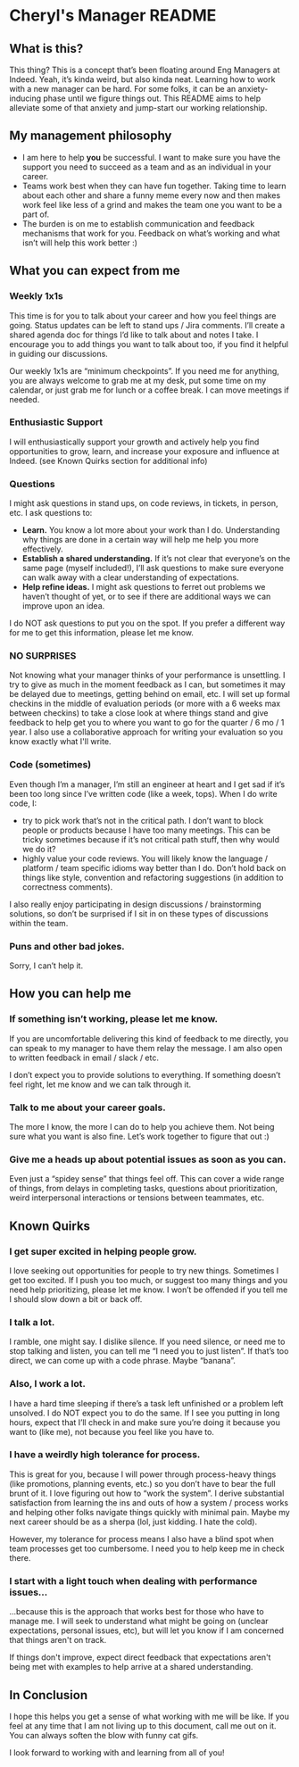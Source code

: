 # Cheryl's Manager README
## What is this?
This thing?  This is a concept that’s been floating around Eng Managers at Indeed.  Yeah, it’s kinda weird, but also kinda neat.  Learning how to work with a new manager can be hard.  For some folks, it can be an anxiety-inducing phase until we figure things out.  This README aims to help alleviate some of that anxiety and jump-start our working relationship.

## My management philosophy
* I am here to help **you** be successful.  I want to make sure you have the support you need to succeed as a team and as an individual in your career.
* Teams work best when they can have fun together.  Taking time to learn about each other and share a funny meme every now and then makes work feel like less of a grind and makes the team one you want to be a part of.
* The burden is on me to establish communication and feedback mechanisms that work for you.  Feedback on what’s working and what isn’t will help this work better :)

## What you can expect from me
### Weekly 1x1s
This time is for you to talk about your career and how you feel things are going.  Status updates can be left to stand ups / Jira comments.  I’ll create a shared agenda doc for things I’d like to talk about and notes I take.  I encourage you to add things you want to talk about too, if you find it helpful in guiding our discussions.

Our weekly 1x1s are “minimum checkpoints”.  If you need me for anything, you are always welcome to grab me at my desk, put some time on my calendar, or just grab me for lunch or a coffee break.  I can move meetings if needed.

### Enthusiastic Support
I will enthusiastically support your growth and actively help you find opportunities to grow, learn, and increase your exposure and influence at Indeed.  (see Known Quirks section for additional info)

### Questions
I might ask questions in stand ups, on code reviews, in tickets, in person, etc.  I ask questions to:
* **Learn.**  You know a lot more about your work than I do.  Understanding why things are done in a certain way will help me help you more effectively.
* **Establish a shared understanding.**  If it’s not clear that everyone’s on the same page (myself included!), I’ll ask questions to make sure everyone can walk away with a clear understanding of expectations.
* **Help refine ideas.**  I might ask questions to ferret out problems we haven’t thought of yet, or to see if there are additional ways we can improve upon an idea.

I do NOT ask questions to put you on the spot.  If you prefer a different way for me to get this information, please let me know.

### NO SURPRISES
Not knowing what your manager thinks of your performance is unsettling. I try to give as much in the moment feedback as I can, but sometimes it may be delayed due to meetings, getting behind on email, etc.  I will set up formal checkins in the middle of evaluation periods (or more with a 6 weeks max between checkins) to take a close look at where things stand and give feedback to help get you to where you want to go for the quarter / 6 mo / 1 year.  I also use a collaborative approach for writing your evaluation so you know exactly what I'll write.

### Code (sometimes)
Even though I’m a manager, I’m still an engineer at heart and I get sad if it’s been too long since I’ve written code (like a week, tops).  When I do write code, I:
* try to pick work that’s not in the critical path.  I don’t want to block people or products because I have too many meetings.  This can be tricky sometimes because if it’s not critical path stuff, then why would we do it?
* highly value your code reviews.  You will likely know the language / platform / team specific idioms way better than I do.  Don’t hold back on things like style, convention and refactoring suggestions (in addition to correctness comments).

I also really enjoy participating in design discussions / brainstorming solutions, so don’t be surprised if I sit in on these types of discussions within the team. 

### Puns and other bad jokes.
Sorry, I can’t help it.

## How you can help me
### If something isn’t working, please let me know.
If you are uncomfortable delivering this kind of feedback to me directly, you can speak to my manager to have them relay the message.  I am also open to written feedback in email / slack / etc.

I don’t expect you to provide solutions to everything.  If something doesn’t feel right, let me know and we can talk through it.

### Talk to me about your career goals.
The more I know, the more I can do to help you achieve them.  Not being sure what you want is also fine.  Let’s work together to figure that out :)

### Give me a heads up about potential issues as soon as you can.
Even just a “spidey sense” that things feel off.  This can cover a wide range of things, from delays in completing tasks, questions about prioritization, weird interpersonal interactions or tensions between teammates, etc.

## Known Quirks
### I get super excited in helping people grow.
I love seeking out opportunities for people to try new things.  Sometimes I get too excited.  If I push you too much, or suggest too many things and you need help prioritizing, please let me know.  I won’t be offended if you tell me I should slow down a bit or back off.

### I talk a lot.
I ramble, one might say.  I dislike silence.  If you need silence, or need me to stop talking and listen, you can tell me “I need you to just listen”.  If that’s too direct, we can come up with a code phrase.  Maybe “banana”.

### Also, I work a lot.
I have a hard time sleeping if there’s a task left unfinished or a problem left unsolved.  I do NOT expect you to do the same.  If I see you putting in long hours, expect that I’ll check in and make sure you’re doing it because you want to (like me), not because you feel like you have to.

### I have a weirdly high tolerance for process.
This is great for you, because I will power through process-heavy things (like promotions, planning events, etc.) so you don’t have to bear the full brunt of it.  I love figuring out how to “work the system”.  I derive substantial satisfaction from learning the ins and outs of how a system / process works and helping other folks navigate things quickly with minimal pain.  Maybe my next career should be as a sherpa (lol, just kidding.  I hate the cold).

However, my tolerance for process means I also have a blind spot when team processes get too cumbersome.  I need you to help keep me in check there.

### I start with a light touch when dealing with performance issues...
...because this is the approach that works best for those who have to manage me.  I will seek to understand what might be going on (unclear expectations, personal issues, etc), but will let you know if I am concerned that things aren't on track.

If things don't improve, expect direct feedback that expectations aren't being met with examples to help arrive at a shared understanding.

## In Conclusion
I hope this helps you get a sense of what working with me will be like.  If you feel at any time that I am not living up to this document, call me out on it.  You can always soften the blow with funny cat gifs.

I look forward to working with and learning from all of you!
